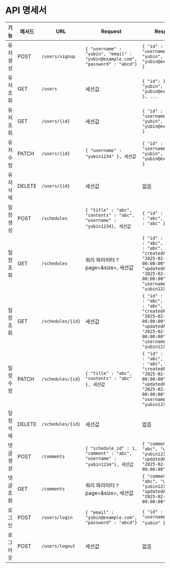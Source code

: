 # API 명세서

| 기능    | 메서드    | URL               | Request                                                                       | Response                                                                                                                                                    | 상태 코드       |
|-------|--------|-------------------|-------------------------------------------------------------------------------|-------------------------------------------------------------------------------------------------------------------------------------------------------------|-------------|
| 유저 생성 | POST   | `/users/signup`   | `{ "username" : "yubin", "email" : "yubin@example.com", "password" : "abcd"}` | `{ "id" : 1, "username" : "yubin", "email" : "yubin@example.com" }`                                                                                         | 200 CREATED |
| 유저 조회 | GET    | `/users`          | 세션값                                                                           | `{ "id": 1, "name": "yubin", "email": "yubin@example.com" }, ...`                                                                                           | 200 OK      |
| 유저 조회 | GET    | `/users/{id}`     | 세션값                                                                           | `{ "id" : 1, "username" : "yubin", "email" : "yubin@example.com" }`                                                                                         | 200 OK      |
| 유저 수정 | PATCH  | `/users/{id}`     | `{ "username" : "yubin1234" }, 세션값`                                           | `{ "id" : 1, "username" : "yubin", "email" : "yubin@example.com" }`                                                                                         | 200 OK      |
| 유저 삭제 | DELETE | `/users/{id}`     | 세션값                                                                           | 없음                                                                                                                                                          | 200 OK      |
| 일정 생성 | POST   | `/schedules`      | `{ "title" : "abc", "contents" : "abc", "username" : "yubin1234}, 세션값`        | `{ "id" : 1, "title" : "abc", "contents" : "abc" }`                                                                                                         | 200 CREATED |
| 일정 조회 | GET    | `/schedules`      | 쿼리 파라미터 ?page=&size=, 세션값                                                     | `{ "id" : 1, "title" : "abc", "contents" : "abc", "createdAt" : "2025-02-13 00:00:00", "updatedAt" : "2025-02-13 00:00:00", "username" : "yubin1234" } ...` | 200 OK      |
| 일정 조회 | GET    | `/schedules/{id}` | 세션값                                                                           | `{ "id" : 1, "title" : "abc", "contents" : "abc", "createdAt" : "2025-02-13 00:00:00", "updatedAt" : "2025-02-13 00:00:00", "username" : "yubin1234" }`     | 200 OK      |
| 일정 수정 | PATCH  | `/schedules/{id}` | `{ "title" : "abc", "contents" : "abc" }, 세션값`                                | `{ "id" : 1, "title" : "abc", "contents" : "abc", "createdAt" : "2025-02-13 00:00:00", "updatedAt" : "2025-02-13 00:00:00", "username" : "yubin1234" }`     | 200 OK      |
| 일정 삭제 | DELETE | `/schedules/{id}` | 세션값                                                                           | 없음                                                                                                                                                          | 200 OK      |
| 댓글 생성 | POST   | `/comments`       | `{ "schedule_id" : 1, "comment" : "abc", "username" : "yubin1234"}, 세션값`      | `{ "comment" : "abc", "username" : "yubin1234", "updatedAt" : "2025-02-13 00:00:00" }`                                                                      | 200 CREATED |
| 댓글 조회 | GET    | `/comments`       | 쿼리 파라미터 ?page=&size=, 세션값                                                     | `{ "comment" : "abc", "username" : "yubin1234", "updatedAt" : "2025-02-13 00:00:00" } ...`                                                                  | 200 OK      |
| 로그인   | POST   | `/users/login`    | `{ "email" : "yubin@example.com", "password" : "abcd"}`                       | `{ "id" : 1, "username" : "yubin" }, 세션값`                                                                                                                   | 200 OK      |
| 로그아웃  | POST   | `/users/logout`   | 세션값                                                                           | 없음                                                                                                                                                          | 200 OK      |

